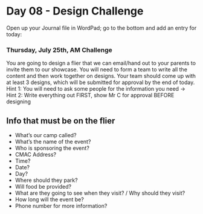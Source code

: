 # Day 08 - Design Challenge #

Open up your Journal file in WordPad; go to the bottom and add an entry for today:
### Thursday, July 25th, AM Challenge ###
You are going to design a flier that we can email/hand out to your parents to invite them to our showcase. You will need to form a team to write all the content and then work together on designs. Your team should come up with at least 3 designs, which will be submitted for approval by the end of today.
Hint 1: You will need to ask some people for the information you need →
Hint 2: Write everything out FIRST, show Mr C for approval BEFORE designing

## Info that must be on the flier ##
- What’s our camp called?
- What’s the name of the event?
- Who is sponsoring the event?
- CMAC Address?
- Time?
- Date?
- Day?
- Where should they park?
- Will food be provided?
- What are they going to see when they visit? / Why should they visit?
- How long will the event be?
- Phone number for more information?
